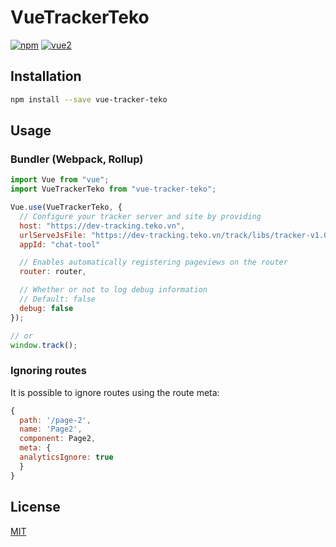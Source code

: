 # VueTrackerTeko

[![npm](https://img.shields.io/npm/v/vue-matomo.svg)](https://www.npmjs.com/package/vue-matomo)
[![vue2](https://img.shields.io/badge/vue-2.x-brightgreen.svg)](https://vuejs.org/)

## Installation

```bash
npm install --save vue-tracker-teko
```

## Usage

### Bundler (Webpack, Rollup)

```js
import Vue from "vue";
import VueTrackerTeko from "vue-tracker-teko";

Vue.use(VueTrackerTeko, {
  // Configure your tracker server and site by providing
  host: "https://dev-tracking.teko.vn",
  urlServeJsFile: "https://dev-tracking.teko.vn/track/libs/tracker-v1.0.0.full.min.js",
  appId: "chat-tool"

  // Enables automatically registering pageviews on the router
  router: router,

  // Whether or not to log debug information
  // Default: false
  debug: false
});

// or
window.track();

```

### Ignoring routes

It is possible to ignore routes using the route meta:

```js
{
  path: '/page-2',
  name: 'Page2',
  component: Page2,
  meta: {
  analyticsIgnore: true
  }
}
```

## License

[MIT](http://opensource.org/licenses/MIT)
